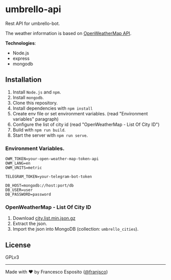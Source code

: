 # umbrello-api

Rest API for umbrello-bot.

The weather information is based on [OpenWeatherMap API](https://openweathermap.org/api).

**Technologies**:

- Node.js
- express
- mongodb

## Installation

1. Install `Node.js` and `npm`.
2. Install `mongodb`.
3. Clone this repository.
4. Install dependencies with `npm install`
5. Create env file or set environment variables. (read "Environment variables" paragraph)
6. Configure the list of city id (read "OpenWeatherMap - List Of City ID")
7. Build with `npm run build`.
8. Start the server with `npm run serve`.


### Environment Variables.
```
OWM_TOKEN=your-open-weather-map-token-api
OWM_LANG=en
OWM_UNITS=metric

TELEGRAM_TOKEN=your-telegram-bot-token

DB_HOST=mongodb://host:port/db
DB_USER=user
DB_PASSWORD=password
```

### OpenWeatherMap - List Of City ID

1. Download [city.list.min.json.gz](http://bulk.openweathermap.org/sample/city.list.min.json.gz)
2. Extract the json.
3. Import the json into MongoDB (collection: `umbrello_cities`).


## License
GPLv3

---
Made with ❤️ by Francesco Esposito ([@franjsco](https://github.com/franjsco))
